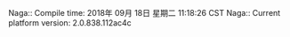 Naga:: Compile time: 2018年 09月 18日 星期二 11:18:26 CST
Naga:: Current platform version: 2.0.838.112ac4c

